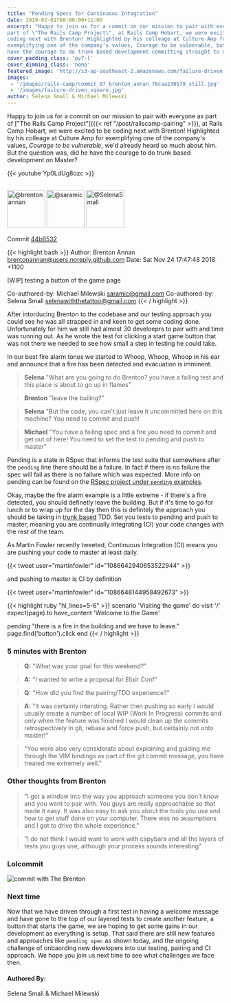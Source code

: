 ```yaml
---
title: "Pending Specs for Continuous Integration"
date: 2019-02-01T08:00:00+11:00
excerpt: "Happy to join us for a commit on our mission to pair with everyone as
part of \"The Rails Camp Project\", at Rails Camp Hobart, we were excited to be
coding next with Brenton! Highlighted by his colleage at Culture Amp for
exemplifying one of the company's values, Courage to be vulnerable, but did he
have the courage to do trunk based development committing straight to master?"
cover_padding_class: 'pv7-l'
cover_dimming_class: 'none'
featured_image: 'http://s3-ap-southeast-2.amazonaws.com/failure-driven-blog/railscamp-24-woodfield-hobart/commit_07_brenton_annan_76caa230579.gif'
images:
 - '/images/rails-camp/commit_07_brenton_annan_76caa230579_still.jpg'
 - '/images/failure-driven_square.jpg'
author: Selena Small & Michael Milewski
---
```


Happy to join us for a commit on our mission to pair with everyone as part of
["The Rails Camp Project"]({{< ref "/post/railscamp-pairing" >}}), at Rails
Camp Hobart, we were excited to be coding next with Brenton!  Highlighted by
his colleage at Culture Amp for exemplifying one of the company's values,
_Courage to be vulnerable_, we'd already heard so much about him. But the
question was, did he have the courage to do trunk based development on Master?

{{< youtube Yp0LdUg8ozc >}}

<br />
<img alt="@brentonannan" src="//github.com/brentonannan.png" style="display: inline; width: 88px;" height="88" />
<img alt="@saramic" src="//github.com/saramic.png" style="display: inline; width: 88px;" height="88" />
<img alt="@SelenaSmall" src="//github.com/SelenaSmall.png" style="display: inline; width: 88px;" height="88" />

Commit [44b8532](https://github.com/failure-driven/railscamp-search-term/commit/44b853282c57cda6ecc2046f978dc86d199a7271)

{{< highlight bash >}}
Author: Brenton Annan <brentonannan@users.noreply.github.com>
Date:   Sat Nov 24 17:47:48 2018 +1100

[WIP] testing a button of the game page

Co-authored-by: Michael Milewski <saramic@gmail.com>
Co-authored-by: Selena Small <selenawiththetattoo@gmail.com>
{{< / highlight >}}

After intorducing Brenton to the codebase and our testing approach you could
see he was all strapped in and keen to get some coding done. Unfortunately for
him we still had almost 30 develoeprs to pair with and time was running out. As
he wrote the test for clicking a start game button that was not there we needed
to see how small a step in testing he could take.

In our best fire alarm tones we started to Whoop, Whoop, Whoop in his ear and
announce that a fire has been detected and evacuation is imminent.

> **Selena** "What are you going to do Brenton? you have a failing test and
> this place is about to go up in flames"

> **Brenton** "leave the builing?"

> **Selena** "But the code, you can't just leave it uncommitted here on this
> machine? You need to commit and push!

> **Michael** "You have a failing spec and a fire you need to commit and get out
> of here! You need to set the test to pending and push to master"

Pending is a state in RSpec that informs the test suite that somewhere after
the `pending` line there should be a failure. In fact if there is no failure
the spec will fail as there is no failure which was expected. More info on
pending can be found on the [RSpec project under `pending`
examples](https://relishapp.com/rspec/rspec-core/v/3-8/docs/pending-and-skipped-examples/pending-examples).

Okay, maybe the fire alarm example is a little extreme - if there's a fire
detected, you should definetly leave the building. But if it's time to go for
lunch or to wrap up for the day then this is defintely the approach you should
be taking in [trunk based](https://trunkbaseddevelopment.com/) TDD. Set you
tests to pending and push to master, meaning you are continually integrating
(CI) your code changes with the rest of the team.

As Martin Fowler recently tweeted, Continuous Integration (CI) means you are
pushing your code to master at least daily.

  {{< tweet user="martinfowler" id="1086642940653522944" >}}

and pushing to master is CI by definition

  {{< tweet user="martinfowler" id="1086648144958492673" >}}

{{< highlight ruby "hl_lines=5-6" >}}
scenario 'Visiting the game' do
  visit '/'
  expect(page).to have_content 'Welcome to the Game'

  pending "there is a fire in the building and we have to leave."
  page.find('button').click
end
{{< / highlight >}}

### 5 minutes with Brenton

> **Q:** "What was your goal for this weekend?"

> **A:** "I wanted to write a proposal for Elixir Conf"

> **Q:** "How did you find the pairing/TDD experience?"

> **A:** "It was certainly intersting. Rather then pushing so early I would
> usually create a number of local WIP (Work In Progress) commits and only when
> the feature was finished I would clean up the commits retrospectively in git,
> rebase and force push, but certainly not onto master!"

> "You were also very considerate about explaining and guiding me
> through the VIM bindings as part of the git commit message, you have treated
> me extremely well."

### Other thoughts from Brenton

> "I got a window into the way you approach someone you don't know and you want
> to pair with. You guys are really approachable so that made it easy. It was
> also easy to ask you about the tools you use and how to get stuff done on
> your computer. There was no assumptions and I got to drive the whole
> experience."

> "I do not think I would want to work with capybara and all the layers of
> tests you guys use, although your process sounds interesting"

### Lolcommit

![commit with The Brenton](https://s3-ap-southeast-2.amazonaws.com/failure-driven-blog/railscamp-24-woodfield-hobart/commit_07_brenton_annan_76caa230579.gif)

### Next time

Now that we have driven through a first test in having a welcome message and
have gone to the top of our layered tests to create another feature, a button
that starts the game, we are hoping to get some gains in our development as
everything is setup. That said there are still new features and approaches like
`pending spec` as shown today, and the ongoing challenge of onbaording new
developers into our testing, pairing and CI approach. We hope you join us next
time to see what challenges we face then.

#### Authored By:

Selena Small & Michael Milewski

